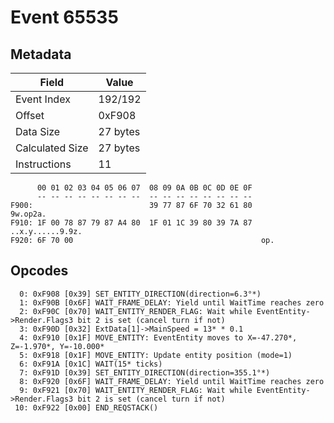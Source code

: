 # Event 65535

## Metadata

| Field           | Value    |
|-----------------|----------|
| Event Index     | 192/192  |
| Offset          | 0xF908   |
| Data Size       | 27 bytes |
| Calculated Size | 27 bytes |
| Instructions    | 11       |

```
      00 01 02 03 04 05 06 07  08 09 0A 0B 0C 0D 0E 0F
      -- -- -- -- -- -- -- --  -- -- -- -- -- -- -- --
F900:                          39 77 87 6F 70 32 61 80          9w.op2a.
F910: 1F 00 78 87 79 87 A4 80  1F 01 1C 39 80 39 7A 87  ..x.y......9.9z.
F920: 6F 70 00                                          op.             
```

## Opcodes

```
  0: 0xF908 [0x39] SET_ENTITY_DIRECTION(direction=6.3°*)
  1: 0xF90B [0x6F] WAIT_FRAME_DELAY: Yield until WaitTime reaches zero
  2: 0xF90C [0x70] WAIT_ENTITY_RENDER_FLAG: Wait while EventEntity->Render.Flags3 bit 2 is set (cancel turn if not)
  3: 0xF90D [0x32] ExtData[1]->MainSpeed = 13* * 0.1
  4: 0xF910 [0x1F] MOVE_ENTITY: EventEntity moves to X=-47.270*, Z=-1.970*, Y=-10.000*
  5: 0xF918 [0x1F] MOVE_ENTITY: Update entity position (mode=1)
  6: 0xF91A [0x1C] WAIT(15* ticks)
  7: 0xF91D [0x39] SET_ENTITY_DIRECTION(direction=355.1°*)
  8: 0xF920 [0x6F] WAIT_FRAME_DELAY: Yield until WaitTime reaches zero
  9: 0xF921 [0x70] WAIT_ENTITY_RENDER_FLAG: Wait while EventEntity->Render.Flags3 bit 2 is set (cancel turn if not)
 10: 0xF922 [0x00] END_REQSTACK()
```
